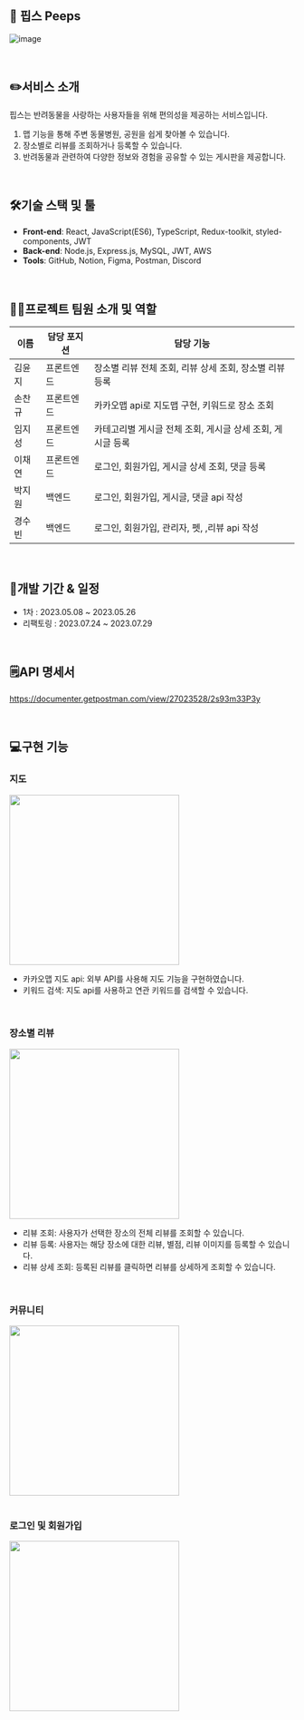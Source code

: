 ## 🐶 핍스 Peeps
![image](https://github.com/deepbbo/peeps_front-end/assets/126065194/ea649e9e-df0d-45a9-a979-c8f6eea3d96e)

<br />

## ✏️서비스 소개

핍스는 반려동물을 사랑하는 사용자들을 위해 편의성을 제공하는 서비스입니다. 

1. 맵 기능을 통해 주변 동물병원, 공원을 쉽게 찾아볼 수 있습니다.
2. 장소별로 리뷰를 조회하거나 등록할 수 있습니다. 
3. 반려동물과 관련하여 다양한 정보와 경험을 공유할 수 있는 게시판을 제공합니다.
<br />


## 🛠️기술 스택 및 툴

- **Front-end**: React, JavaScript(ES6), TypeScript, Redux-toolkit, styled-components, JWT
- **Back-end**: Node.js, Express.js, MySQL, JWT, AWS
- **Tools**: GitHub, Notion, Figma, Postman, Discord
<br />


## 🙋‍♀️프로젝트 팀원 소개 및 역할

| 이름 | 담당 포지션 | 담당 기능  |
| --- | --- | --- |
| 김윤지 | 프론트엔드 | 장소별 리뷰 전체 조회, 리뷰 상세 조회, 장소별 리뷰 등록  |
| 손찬규 | 프론트엔드 | 카카오맵 api로 지도맵 구현, 키워드로 장소 조회   |
| 임지성 | 프론트엔드 | 카테고리별 게시글 전체 조회, 게시글 상세 조회, 게시글 등록 |
| 이채연 | 프론트엔드 | 로그인, 회원가입, 게시글 상세 조회, 댓글 등록 |
| 박지원 | 백엔드 | 로그인, 회원가입, 게시글, 댓글 api 작성 |
| 경수빈  | 백엔드  | 로그인, 회원가입, 관리자, 펫, ,리뷰 api 작성  |
<br />


## 📆개발 기간 & 일정

- 1차 : 2023.05.08 ~ 2023.05.26
- 리팩토링 : 2023.07.24 ~ 2023.07.29
<br />

## 🗒️API 명세서

https://documenter.getpostman.com/view/27023528/2s93m33P3y

<br />


## 💻구현 기능
### 지도
<img src='https://github.com/deepbbo/peeps_front-end/assets/60742666/dbcc73bc-a387-4b56-902b-6f2596e0a631' width='300'>
<br />

- 카카오맵 지도 api: 외부 API를 사용해 지도 기능을 구현하였습니다.
- 키워드 검색: 지도 api를 사용하고 연관 키워드를 검색할 수 있습니다.

<br />

### 장소별 리뷰
<img src='https://github.com/deepbbo/peeps_front-end/assets/126065194/ef3cfef1-d07f-4bde-85b4-8e0cceb809ca' width='300'>
<br />

- 리뷰 조회: 사용자가 선택한 장소의 전체 리뷰를 조회할 수 있습니다.
- 리뷰 등록: 사용자는 해당 장소에 대한 리뷰, 별점, 리뷰 이미지를 등록할 수 있습니다.
- 리뷰 상세 조회: 등록된 리뷰를 클릭하면 리뷰를 상세하게 조회할 수 있습니다.

<br />

### 커뮤니티
<img src='' width='300'>
<br />



<br />

### 로그인 및 회원가입
<img src='' width='300'>
<br />



<br />
